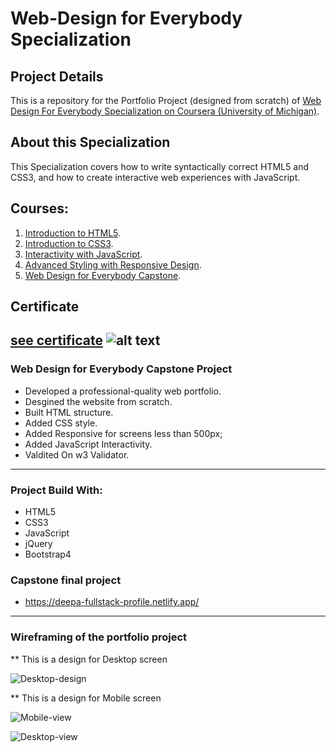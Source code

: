 # Web-Design for Everybody Specialization  

## Project Details
This is a repository for the Portfolio Project (designed from scratch) of [Web Design For Everybody Specialization on Coursera (University of Michigan)](https://www.coursera.org/specializations/web-design).

## About this Specialization
This Specialization covers how to write syntactically correct HTML5 and CSS3, and how to create interactive web experiences with JavaScript.

## Courses: 
1. [Introduction to HTML5](https://www.coursera.org/learn/html?specialization=web-design).
2. [Introduction to CSS3](https://www.coursera.org/learn/introcss?specialization=web-design).
3. [Interactivity with JavaScript](https://www.coursera.org/learn/javascript?specialization=web-design).
4. [Advanced Styling with Responsive Design](https://www.coursera.org/learn/responsivedesign?specialization=web-design).
5. [Web Design for Everybody Capstone](https://www.coursera.org/learn/web-design-project).


## Certificate

[see certificate](https://www.coursera.org/account/accomplishments/specialization/RCQNTWHKS3V7)
![alt text](https://github.com/sdkdeepa/Coursera-capstone/blob/master/Coursera-certificate.png)
---

### Web Design for Everybody Capstone Project 
* Developed a professional-quality web portfolio.
* Desgined the website from scratch.
* Built HTML structure.
* Added CSS style.
* Added Responsive for screens less than 500px; 
* Added JavaScript Interactivity.
* Valdited On w3 Validator.

---

### Project Build With: 
* HTML5
* CSS3
* JavaScript
* jQuery
* Bootstrap4

### Capstone final project
* https://deepa-fullstack-profile.netlify.app/
---

###  Wireframing of the portfolio project
** This is a design for Desktop screen

![Desktop-design](https://github.com/sdkdeepa/sdkdeepa.github.io/blob/master/Designs/Webview.png)


** This is a design for Mobile screen


![Mobile-view](https://github.com/sdkdeepa/sdkdeepa.github.io/blob/master/Designs/Mobileview.png)

![Desktop-view](https://github.com/sdkdeepa/sdkdeepa.github.io/blob/master/assets/img/capstone-screenrecording-final.gif)
